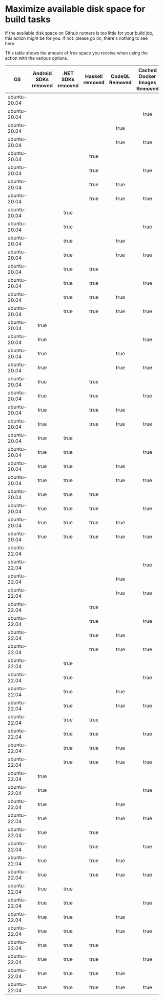 # Maximize available disk space for build tasks

If the available disk space on Github runners is too little for your build job, this action might be for you.
If not: please go on, there's nothing to see here.

This table shows the amount of free space you receive when using the action with the various options.

OS | Android SDKs removed | .NET SDKs removed | Haskell removed | CodeQL Removed | Cached Docker Images Removed | GB freed | GB free | Elapsed Time (seconds) |
---|:--------------------:|:-----------------:|:---------------:|:--------------:|:----------------------------:|:--------:|:-------:|:----------------------:|
ubuntu-20.04 |  |  |  |  |  | 63 | 84 | 3
ubuntu-20.04 |  |  |  |  | true | 66 | 87 | 6
ubuntu-20.04 |  |  |  | true |  | 68 | 89 | 4
ubuntu-20.04 |  |  |  | true | true | 71 | 92 | 22
ubuntu-20.04 |  |  | true |  |  | 63 | 84 | 3
ubuntu-20.04 |  |  | true |  | true | 66 | 87 | 22
ubuntu-20.04 |  |  | true | true |  | 68 | 89 | 4
ubuntu-20.04 |  |  | true | true | true | 71 | 92 | 26
ubuntu-20.04 |  | true |  |  |  | 64 | 85 | 4
ubuntu-20.04 |  | true |  |  | true | 67 | 88 | 10
ubuntu-20.04 |  | true |  | true |  | 69 | 90 | 5
ubuntu-20.04 |  | true |  | true | true | 72 | 93 | 23
ubuntu-20.04 |  | true | true |  |  | 64 | 85 | 3
ubuntu-20.04 |  | true | true |  | true | 67 | 88 | 24
ubuntu-20.04 |  | true | true | true |  | 69 | 90 | 5
ubuntu-20.04 |  | true | true | true | true | 72 | 93 | 25
ubuntu-20.04 | true |  |  |  |  | 70 | 91 | 69
ubuntu-20.04 | true |  |  |  | true | 73 | 94 | 16
ubuntu-20.04 | true |  |  | true |  | 75 | 96 | 15
ubuntu-20.04 | true |  |  | true | true | 78 | 99 | 15
ubuntu-20.04 | true |  | true |  |  | 70 | 91 | 67
ubuntu-20.04 | true |  | true |  | true | 73 | 94 | 89
ubuntu-20.04 | true |  | true | true |  | 75 | 96 | 15
ubuntu-20.04 | true |  | true | true | true | 78 | 99 | 31
ubuntu-20.04 | true | true |  |  |  | 72 | 93 | 73
ubuntu-20.04 | true | true |  |  | true | 75 | 96 | 80
ubuntu-20.04 | true | true |  | true |  | 77 | 98 | 51
ubuntu-20.04 | true | true |  | true | true | 80 | 101 | 78
ubuntu-20.04 | true | true | true |  |  | 72 | 93 | 13
ubuntu-20.04 | true | true | true |  | true | 75 | 96 | 22
ubuntu-20.04 | true | true | true | true |  | 77 | 98 | 17
ubuntu-20.04 | true | true | true | true | true | 80 | 101 | 101
ubuntu-22.04 |  |  |  |  |  | 63 | 85 | 1
ubuntu-22.04 |  |  |  |  | true | 66 | 88 | 38
ubuntu-22.04 |  |  |  | true |  | 68 | 90 | 4
ubuntu-22.04 |  |  |  | true | true | 71 | 93 | 8
ubuntu-22.04 |  |  | true |  |  | 63 | 85 | 2
ubuntu-22.04 |  |  | true |  | true | 66 | 88 | 8
ubuntu-22.04 |  |  | true | true |  | 68 | 90 | 4
ubuntu-22.04 |  |  | true | true | true | 71 | 93 | 8
ubuntu-22.04 |  | true |  |  |  | 64 | 86 | 4
ubuntu-22.04 |  | true |  |  | true | 68 | 90 | 46
ubuntu-22.04 |  | true |  | true |  | 69 | 91 | 5
ubuntu-22.04 |  | true |  | true | true | 72 | 94 | 12
ubuntu-22.04 |  | true | true |  |  | 64 | 86 | 3
ubuntu-22.04 |  | true | true |  | true | 68 | 90 | 8
ubuntu-22.04 |  | true | true | true |  | 69 | 91 | 5
ubuntu-22.04 |  | true | true | true | true | 72 | 94 | 9
ubuntu-22.04 | true |  |  |  |  | 70 | 92 | 45
ubuntu-22.04 | true |  |  |  | true | 73 | 95 | 62
ubuntu-22.04 | true |  |  | true |  | 75 | 97 | 51
ubuntu-22.04 | true |  |  | true | true | 78 | 100 | 85
ubuntu-22.04 | true |  | true |  |  | 70 | 92 | 36
ubuntu-22.04 | true |  | true |  | true | 73 | 95 | 28
ubuntu-22.04 | true |  | true | true |  | 75 | 97 | 45
ubuntu-22.04 | true |  | true | true | true | 78 | 100 | 66
ubuntu-22.04 | true | true |  |  |  | 72 | 94 | 13
ubuntu-22.04 | true | true |  |  | true | 75 | 97 | 91
ubuntu-22.04 | true | true |  | true |  | 77 | 99 | 51
ubuntu-22.04 | true | true |  | true | true | 80 | 102 | 17
ubuntu-22.04 | true | true | true |  |  | 72 | 94 | 14
ubuntu-22.04 | true | true | true |  | true | 75 | 97 | 66
ubuntu-22.04 | true | true | true | true |  | 77 | 99 | 56
ubuntu-22.04 | true | true | true | true | true | 80 | 102 | 21
